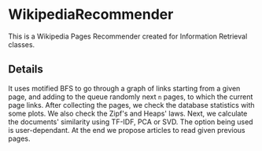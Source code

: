 # WikipediaRecommender

This is a Wikipedia Pages Recommender created for Information Retrieval classes. 

## Details
It uses motified BFS to go through a graph of links starting from a given page, and adding to the queue randomly next `n` pages, to which the current page links. After collecting the pages, we check the database statistics with some plots. We also check the Zipf's and Heaps' laws. Next, we calculate the documents' similarity using TF-IDF, PCA or SVD. The option being used is user-dependant. At the end we propose articles to read given previous pages. 